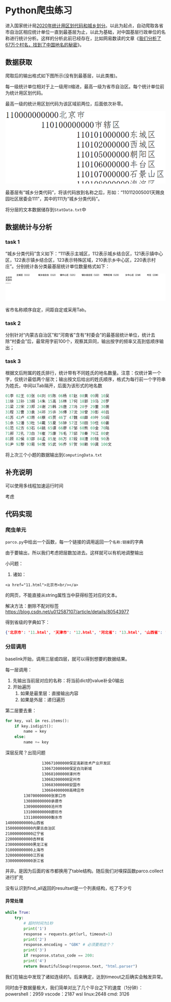 # Python爬虫练习

进入国家统计局[2020年统计用区划代码和城乡划分](http://www.stats.gov.cn/tjsj/tjbz/tjyqhdmhcxhfdm/2020/index.html)。以此为起点，自动爬取各省市自治区相应统计单位一直到最基层为止，以此为基础，对中国基层行政单位的名称进行统计分析。这样的分析此前已经存在，比如网易数读的文章《[我们分析了67万个村名，找到了中国地名的秘密](https://xw.qq.com/cmsid/20181204A18Y2Q00?f=dc)》。

## 数据获取

爬取后的输出格式如下图所示(没有到最基层，以此类推)。

每一级统计单位相对于上一级用\t缩进，最高一级为省市自治区。每个统计单位前为统计用区划代码。

最高一级的统计用区划代码为该区域前两位，后面依次补零。

![image-20210421183006475](.\assets\image-20210421183006475.png)

最基层有“城乡分类代码”，将该代码放到名称之后，形如：“110112005001天赐良园社区居委会111”，其中的111为“城乡分类代码”。

将分层的文本数据储存到`StatData.txt`中

## 数据统计与分析

### task 1

“城乡分类代码”含义如下：“111表示主城区，112表示城乡结合区，121表示镇中心区，122表示镇乡结合区，123表示特殊区域，210表示乡中心区，220表示村庄”。分别统计各分类最基层统计单位数量格式如下：

![image-20210421190029659](.\assets\image-20210421190029659.png)

省市名称顺序自定，间距自定或采用Tab。



### task 2

分别针对“内蒙古自治区”和“河南省”含有“村委会”的最基层统计单位，统计去除“村委会”后，最常用字前100个，观察其异同，输出按字的频率又高到低顺序输出；

### task 3

根据文后附属的姓氏排行，统计带有不同姓氏的地名数量。注意：仅统计第一个字，仅统计最低两个层次；输出按文后给出的姓氏顺序，格式为每行前一个字符串为姓氏，中间以Tab隔开，后面为该形式的地名数

```sql
01李 02王 03张 04刘 05陈 06杨 07赵 08黄 09周 10吴
11徐 12孙 13胡 14朱 15高 16林 17何 18郭 19马 20罗
21梁 22宋 23郑 24谢 25韩 26唐 27冯 28于 29董 30萧
31程 32曹 33袁 34邓 35许 36傅 37沈 38曾 39彭 40吕
41苏 42卢 43蒋 44蔡 45贾 46丁 47魏 48薛 49叶 50阎
51余 52潘 53杜 54戴 55夏 56钟 57汪 58田 59任 60姜
61范 62方 63石 64姚 65谭 66廖 67邹 68熊 69金 70陆
71郝 72孔 73白 74崔 75康 76毛 77邱 78秦 79江 80史
81顾 82侯 83邵 84孟 85龙 86万 87段 88漕 89钱 90汤
91尹 92黎 93易 94常 95武 96乔 97贺 98赖 99龚 100文
```

将上次三个小题的数据输出到`ComputingData.txt`



## 补充说明

可以使用多线程加速运行时间

考虑

## 代码实现
### 爬虫单元

`parco.py`中给出一个函数，每一个链接的调用返回一个`名称:链接`的字典

由于要输出，所以我们考虑把层数加进去。这样就可以有机地调整输出

小问题：
1. 诸如：
```
<a href="11.html">北京市<br/></a>
```
的网页，不能直接从string属性当中获得标签对应的文本。

解决方法：删除不配对标签 https://blog.csdn.net/u012587107/article/details/80543977



得到省级的字典如下：

```json
{'北京市': '11.html', '天津市': '12.html', '河北省': '13.html', '山西省': '14.html', '内蒙古自治区': '15.html', '辽宁省': '21.html', '吉林省': '22.html', '黑龙江省': '23.html', '上海市': '31.html', '江苏省': '32.html', '浙江省': '33.html', '安徽省': '34.html', '福建省': '35.html', '江西省': '36.html', '山东省': '37.html', '河南省': '41.html', '湖北省': '42.html', '湖南省': '43.html', '广东省': '44.html', '广西壮族自治区': '45.html', '海南省': '46.html', '重庆市': '50.html', '四川省': '51.html', '贵州省': '52.html', '云南省': '53.html', '西藏自治区': '54.html', '陕西省': '61.html', '甘肃省': '62.html', '青海省': '63.html', '宁夏回族自治区': '64.html', '新疆维吾尔自治区': '65.html'}
```



### 分层调用
baselink开始，调用三层或四层，就可以得到想要的数据结果。

每一层调用：

1. 先输出当前层对应的名称：将当前dict的value补全0输出
2. 开始遍历
   1. 如果是最里层：直接输出内容
   2. 如果是外层：递归遍历

第二层要去重：

```python
for key, val in res.items():
	if key.isdigit():
		name = key
	else:
		name += key
```



深层反爬？出现问题

```
                130671000000保定高新技术产业开发区
                130672000000保定白沟新城
                130681000000涿州市
                130682000000定州市
                130683000000安国市
                130684000000高碑店市
        130700000000张家口市
        130800000000承德市
        130900000000沧州市
        131000000000廊坊市
        131100000000衡水市
140000000000山西省
150000000000内蒙古自治区
210000000000辽宁省
220000000000吉林省
230000000000黑龙江省
310000000000上海市
320000000000江苏省
330000000000浙江省
```

并非。是因为后面的省市都换用了table结构。随后我们对嗅探函数parco.collect进行扩充



没有认识到find_all返回的resultset是一个列表结构，吃了不少亏


#### 异常处理
```python
while True:
	try:
		# 超时时间为1秒
		print('1')
		response = requests.get(url, timeout=1)
		print('2')
		response.encoding = "GBK" # 必须要用这个？
		print('3')
		if response.status_code == 200:
		print('4')
		return BeautifulSoup(response.text, "html.parser")
```
我们在输出中发现了诸如连续的1。后来确定，达到timeout之后确实会触发异常。


同时由于数据量极大，我们简单对比了几个平台之下的速度（1分钟）：
powershell：2959
vscode：2187
wsl linux:2648
cmd: 3126